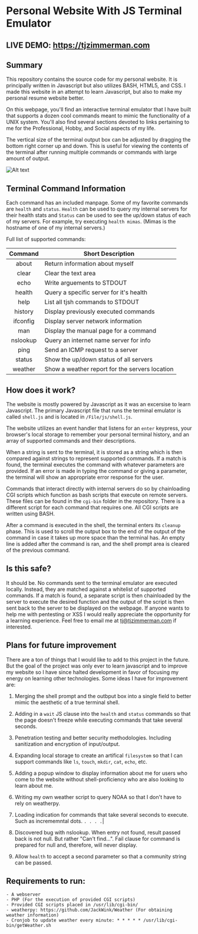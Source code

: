 # Personal Website With JS Terminal Emulator

## LIVE DEMO: https://tjzimmerman.com

## Summary
This repository contains the source code for my personal website. It is principally written in Javascript but also utilizes BASH, HTML5, and CSS. I made this website in an attempt to learn Javascript, but also to make my personal resume website better.

On this webpage, you'll find an interactive terminal emulator that I have built that supports a dozen cool commands meant to mimic the functionality of a UNIX system. You'll also find several sections devoted to links pertaining to me for the Professional, Hobby, and Social aspects of my life. 

The vertical size of the terminal output box can be adjusted by dragging the bottom right corner up and down. This is useful for viewing the contents of the terminal after running multiple commands or commands with large amount of output.

![Alt text](https://raw.githubusercontent.com/zimmertr/Personal-Website-With-JS-Terminal-Emulator/master/Files/screenshot.png "Terminal Emulator")


## Terminal Command Information
Each command has an included manpage. Some of my favorite commands are `health` and `status`. `Health` can be used to query my internal servers for their health stats and `Status` can be used to see the up/down status of each of my servers. For example, try executing `health mimas`. (Mimas is the hostname of one of my internal servers.)

Full list of supported commands:

| Command   | Short Description                              |
|:---------:| ---------------------------------------------- |
| about     | Return information about myself                |
| clear     | Clear the text area                            |
| echo      | Write arguements to STDOUT                     |
| health    | Query a specific server for it's health        |
| help      | List all tjsh commands to STDOUT               |
| history   | Display previously executed commands           |
| ifconfig  | Display server network information             |
| man       | Display the manual page for a command          |
| nslookup  | Query an internet name server for info         |
| ping      | Send an ICMP request to a server               |
| status    | Show the up/down status of all servers         |
| weather   | Show a weather report for the servers location |


## How does it work?

The website is mostly powered by Javascript as it was an excersise to learn Javascript. The primary Javascript file that runs the terminal emulator is called `shell.js` and is located in `/File/js/shell.js`.

The website utilizes  an event handler that listens for an `enter` keypress, your browser's local storage to remember your personal terminal history, and an array of supported commands and their descriptions. 

When a string is sent to the terminal, it is stored as a string which is then compared against strings to represent supported commands. If a match is found, the terminal executes the command with whatever parameters are provided. If an error is made in typing the command or giving a parameter, the terminal will show an appropriate error response for the user. 

Commands that interact directly with internal servers do so by chainloading CGI scripts which function as bash scripts that execute on remote servers. These files can be found in the `cgi-bin` folder in the repository. There is a different script for each command that requires one. All CGI scripts are written using BASH. 

After a command is executed in the shell, the terminal enters its `cleanup` phase. This is used to scroll the output box to the end of the output of the command in case it takes up more space than the terminal has. An empty line is added after the command is ran, and the shell prompt area is cleared of the previous command. 

## Is this safe?

It should be. No commands sent to the terminal emulator are executed locally. Instead, they are matched against a whitelist of supported commands. If a match is found, a separate script is then chainloaded by the server to execute the desired function and the output of the script is then sent back to the server to be displayed on the webpage. If anyone wants to help me with pentesting or XSS I would really appreciate the opportunity for a learning experience. Feel free to email me at tj@tjzimmerman.com if interested.

## Plans for future improvement

There are a ton of things that I would like to add to this project in the future. But the goal of the project was only ever to learn javascript and to improve my website so I have since halted development in favor of focusing my energy on learning other technologies. Some ideas I have for improvement are:

1. Merging the shell prompt and the outbput box into a single field to better mimic the aesthetic of a true terminal shell.  

2. Adding in a `wait` JS clause into the `health` and `status` commands so that the page doesn't freeze while executing commands that take several seconds. 

3. Penetration testing and better security methodologies. Including sanitization and encryption of input/output.  

4. Expanding local storage to create an artifical `filesystem` so that I can support commands like `ls`, `touch`, `mkdir`, `cat`, `echo`, etc.

5. Adding a popup window to display information about me for users who come to the website without shell-proficiency who are also looking to learn about me. 

6. Writing my own weather script to query NOAA so that I don't have to rely on weatherpy.  

7. Loading indication for commands that take several seconds to execute. Such as incrememntal dots. `. . . .`|

8. Discovered bug with nslookup. When entry not found, result passed back is not null. But rather "Can't find...". Fail clause for command is prepared for null and, therefore, will never display. 

9. Allow `health` to accept a second parameter so that a community string can be passed.

## Requirements to run:  
```
- A webserver  
- PHP (For the execution of provided CGI scripts)  
- Provided CGI scripts placed in /usr/lib/cgi-bin/  
- weatherpy: https://github.com/JackWink/Weather (For obtaining weather information)
- Cronjob to update weather every minute: * * * * * /usr/lib/cgi-bin/getWeather.sh
```
